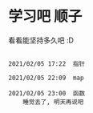 # 学习吧 顺子

看看能坚持多久吧   :D

```

2021/02/05 17:22  指针

2021/02/05 22:09  map

2021/02/05 23:00  函数
    睡觉去了, 明天再说吧

```

